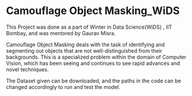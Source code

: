 # Camouflage Object Masking_WiDS
This Project was done as a part of Winter in Data Science(WiDS) , IIT Bombay, and was mentored by Gaurav Misra.

Camouflage Object Masking deals with the task of identifying and segmenting out objects that are
not well-distinguished from their backgrounds. This is a specialized problem within the domain of
Computer Vision, which has been seeing and continues to see rapid advances and novel techniques.

The Dataset given can be downloaded, and the paths in the code can be changed accordingly to run and test the model.
